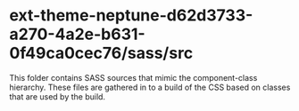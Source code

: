 # ext-theme-neptune-d62d3733-a270-4a2e-b631-0f49ca0cec76/sass/src

This folder contains SASS sources that mimic the component-class hierarchy. These files
are gathered in to a build of the CSS based on classes that are used by the build.
